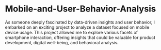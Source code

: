 # Mobile-and-User-Behavior-Analysis
As someone deeply fascinated by data-driven insights and user behavior, I embarked on an exciting project to analyze a dataset focused on mobile device usage. This project allowed me to explore various facets of smartphone interaction, offering insights that could be valuable for product development, digital well-being, and behavioral analysis.
